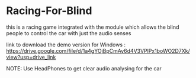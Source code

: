 # Racing-For-Blind

this is a racing game integrated with the module which allows the blind people to control the car with just the audio senses

link to download the demo version for Windows :
https://drive.google.com/file/d/1a4gYOjBpCmAy6d4V3VPlPx1boWO2D7Xk/view?usp=drive_link

NOTE: Use HeadPhones to get clear audio analysing for the car
